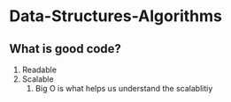 # Data-Structures-Algorithms

## What is good code?
1. Readable
2. Scalable
   1. Big O is what helps us understand the scalablitiy 

